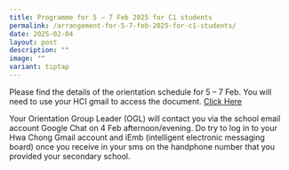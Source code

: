 ```yaml
---
title: Programme for 5 – 7 Feb 2025 for C1 students
permalink: /arrangement-for-5-7-feb-2025-for-c1-students/
date: 2025-02-04
layout: post
description: ""
image: ""
variant: tiptap
---
```

<p>Please find the details of the orientation schedule for 5 – 7 Feb. You
will need to use your HCI gmail to access the document. <a href="https://drive.google.com/file/d/18p9p0ymZvP8hre8q7ETimtYOqDla0tMq/view?usp=drive_link" rel="noopener nofollow" target="_blank">Click Here</a>
</p>
<p>Your Orientation Group Leader (OGL) will contact you via the school email
account Google Chat on 4 Feb afternoon/evening. Do try to log in to your
Hwa Chong Gmail account and iEmb (intelligent electronic messaging board)
once you receive in your sms on the handphone number that you provided
your secondary school.&nbsp;</p>
<p></p>
<p></p>